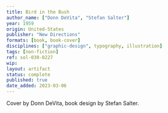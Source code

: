 ```yaml
---
title: Bird in the Bush
author_name: ["Donn DeVita", "Stefan Salter"]
year: 1959
origin: United-States
publisher: "New Directions"
formats: [book, book-cover]
disciplines: ["graphic-design", typography, illustration]
tags: [non-fiction]
ref: sol-030-0227
wip:
layout: artifact
status: complete
published: true
date_added: 2023-03-06
---
```


Cover by Donn DeVita, book design by Stefan Salter.
